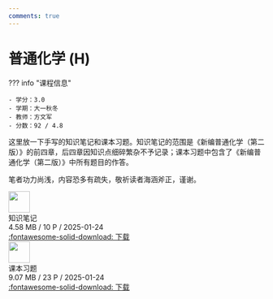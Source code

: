 ```yaml
---
comments: true
---
```


# 普通化学 (H)

??? info "课程信息"

    - 学分：3.0
    - 学期：大一秋冬
    - 教师：方文军
    - 分数：92 / 4.8

这里放一下手写的知识笔记和课本习题。知识笔记的范围是《新编普通化学（第二版）》的前四章，后四章因知识点细碎繁杂不予记录；课本习题中包含了《新编普通化学（第二版）》中所有题目的作答。

笔者功力尚浅，内容恐多有疏失，敬祈读者海涵斧正，谨谢。

<div class="card file-block" markdown="1">
<div class="file-icon"><img src="/Note/assets/images/icons/pdf.svg" style="height: 3em;"></div>
<div class="file-body">
<div class="file-title">知识笔记</div>
<div class="file-meta">4.58 MB / 10 P / 2025-01-24</div>
</div>
<a class="down-button" target="_blank" href="/Note/assets/files/chemistry/general_chemistry_note.pdf" markdown="1">:fontawesome-solid-download: 下载</a>
</div>

<div class="card file-block" markdown="1">
<div class="file-icon"><img src="/Note/assets/images/icons/pdf.svg" style="height: 3em;"></div>
<div class="file-body">
<div class="file-title">课本习题</div>
<div class="file-meta">9.07 MB / 23 P / 2025-01-24</div>
</div>
<a class="down-button" target="_blank" href="/Note/assets/files/chemistry/general_chemistry_exercise.pdf" markdown="1">:fontawesome-solid-download: 下载</a>
</div>